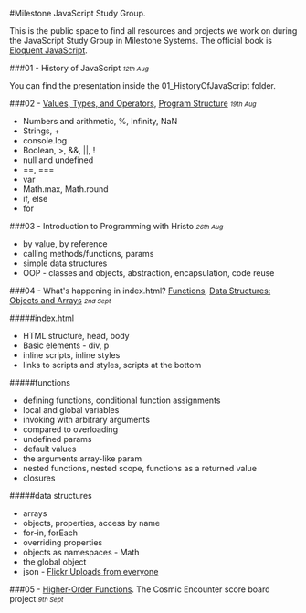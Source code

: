 #Milestone JavaScript Study Group.

This is the public space to find all resources and projects we work on during the JavaScript Study Group in Milestone Systems. The official book is [Eloquent JavaScript](http://eloquentjavascript.net/index.html). 

###01 - History of JavaScript <span style="font-size: 11px; font-style: italic">12th Aug</span>

You can find the presentation inside the 01_HistoryOfJavaScript folder.

###02 - [Values, Types, and Operators](http://eloquentjavascript.net/01_values.html), [Program Structure](http://eloquentjavascript.net/02_program_structure.html) 
<span style="font-size: 11px; font-style: italic">19th Aug</span>

* Numbers and arithmetic, %, Infinity, NaN
* Strings, +
* console.log
* Boolean, >, &&, ||, !
* null and undefined
* ==, ===
* var
* Math.max, Math.round
* if, else
* for

###03 - Introduction to Programming with Hristo <span style="font-size: 11px; font-style: italic">26th Aug</span>
* by value, by reference
* calling methods/functions, params
* simple data structures
* OOP - classes and objects, abstraction, encapsulation, code reuse

###04 - What's happening in index.html? [Functions](http://eloquentjavascript.net/03_functions.html), [Data Structures: Objects and Arrays](http://eloquentjavascript.net/04_data.html) <span style="font-size: 11px; font-style: italic">2nd Sept</span>

#####index.html
* HTML structure, head, body
* Basic elements - div, p
* inline scripts, inline styles
* links to scripts and styles, scripts at the bottom

#####functions
* defining functions, conditional function assignments
* local and global variables
* invoking with arbitrary arguments
 * compared to overloading
 * undefined params
 * default values
 * the arguments array-like param
* nested functions, nested scope, functions as a returned value
* closures

#####data structures
* arrays
* objects, properties, access by name
* for-in, forEach
* overriding properties
* objects as namespaces - Math
* the global object
* json - [Flickr Uploads from everyone](https://api.flickr.com/services/feeds/photos_public.gne?format=json)

###05 - [Higher-Order Functions](http://eloquentjavascript.net/05_higher_order.html). The Cosmic Encounter score board project <span style="font-size: 11px; font-style: italic">9th Sept</span>